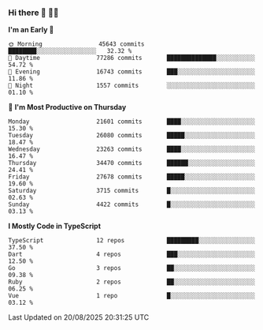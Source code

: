 ### Hi there 👋 🧑‍💻



<!--START_SECTION:waka-->
**I'm an Early 🐤** 

```text
🌞 Morning                45643 commits       ████████░░░░░░░░░░░░░░░░░   32.32 % 
🌆 Daytime                77286 commits       ██████████████░░░░░░░░░░░   54.72 % 
🌃 Evening                16743 commits       ███░░░░░░░░░░░░░░░░░░░░░░   11.86 % 
🌙 Night                  1557 commits        ░░░░░░░░░░░░░░░░░░░░░░░░░   01.10 % 
```
📅 **I'm Most Productive on Thursday** 

```text
Monday                   21601 commits       ████░░░░░░░░░░░░░░░░░░░░░   15.30 % 
Tuesday                  26080 commits       █████░░░░░░░░░░░░░░░░░░░░   18.47 % 
Wednesday                23263 commits       ████░░░░░░░░░░░░░░░░░░░░░   16.47 % 
Thursday                 34470 commits       ██████░░░░░░░░░░░░░░░░░░░   24.41 % 
Friday                   27678 commits       █████░░░░░░░░░░░░░░░░░░░░   19.60 % 
Saturday                 3715 commits        █░░░░░░░░░░░░░░░░░░░░░░░░   02.63 % 
Sunday                   4422 commits        █░░░░░░░░░░░░░░░░░░░░░░░░   03.13 % 
```


**I Mostly Code in TypeScript** 

```text
TypeScript               12 repos            █████████░░░░░░░░░░░░░░░░   37.50 % 
Dart                     4 repos             ███░░░░░░░░░░░░░░░░░░░░░░   12.50 % 
Go                       3 repos             ██░░░░░░░░░░░░░░░░░░░░░░░   09.38 % 
Ruby                     2 repos             ██░░░░░░░░░░░░░░░░░░░░░░░   06.25 % 
Vue                      1 repo              █░░░░░░░░░░░░░░░░░░░░░░░░   03.12 % 
```




 Last Updated on 20/08/2025 20:31:25 UTC
<!--END_SECTION:waka-->


